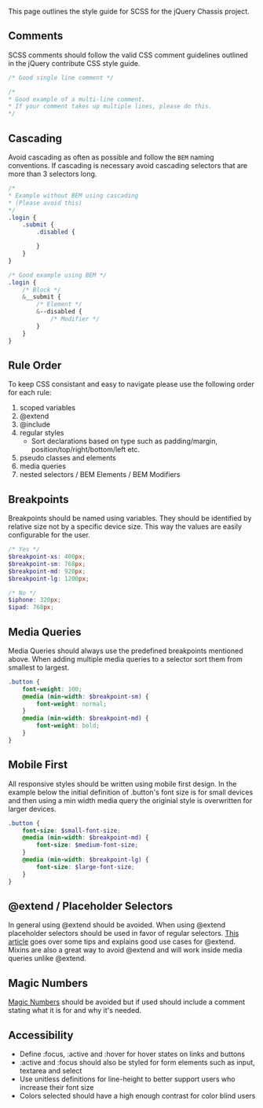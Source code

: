 <script>{
	"title": "Chassis SCSS Style Guide"
}</script>

This page outlines the style guide for SCSS for the jQuery Chassis project.

## Comments

SCSS comments should follow the valid CSS comment guidelines outlined in the jQuery contribute CSS style guide.

```scss
/* Good single line comment */

/*
* Good example of a multi-line comment.
* If your comment takes up multiple lines, please do this.
*/
```

## Cascading

Avoid cascading as often as possible and follow the `BEM` naming conventions. If cascading is necessary avoid cascading selectors that are more than 3 selectors long.

```scss
/* 
* Example without BEM using cascading 
* (Please avoid this)
*/
.login {
	.submit {
		.disabled {

		}
	}
}

/* Good example using BEM */
.login {
	/* Block */
	&__submit {
		/* Element */
		&--disabled {
			/* Modifier */
		}
	}
}
```

## Rule Order

To keep CSS consistant and easy to navigate please use the following order for each rule:

1. scoped variables
2. @extend
3. @include
4. regular styles
	- Sort declarations based on type such as padding/margin, position/top/right/bottom/left etc.
5. pseudo classes and elements
6. media queries
7. nested selectors / BEM Elements / BEM Modifiers

## Breakpoints

Breakpoints should be named using variables. They should be identified by relative size not by a specific device size. This way the values are easily configurable for the user.

```scss
/* Yes */
$breakpoint-xs: 400px;
$breakpoint-sm: 768px;
$breakpoint-md: 920px;
$breakpoint-lg: 1200px;

/* No */
$iphone: 320px;
$ipad: 768px;
```

## Media Queries

Media Queries should always use the predefined breakpoints mentioned above. When adding multiple media queries to a selector sort them from smallest to largest.

```scss
.button {
	font-weight: 100;
	@media (min-width: $breakpoint-sm) {
		font-weight: normal;
	}
	@media (min-width: $breakpoint-md) {
		font-weight: bold;
	}
}
```

## Mobile First

All responsive styles should be written using mobile first design. In the example below the initial definition of .button's font size is for small devices and then using a min width media query the originial style is overwritten for larger devices.

```scss
.button {
	font-size: $small-font-size;
	@media (min-width: $breakpoint-md) {
		font-size: $medium-font-size;
	}
	@media (min-width: $breakpoint-lg) {
		font-size: $large-font-size;
	}
}
```

## @extend / Placeholder Selectors

In general using @extend should be avoided. When using @extend placeholder selectors should be used in favor of regular selectors. [This article](http://www.smashingmagazine.com/2015/05/extending-in-sass-without-mess/) goes over some tips and explains good use cases for @extend. Mixins are also a great way to avoid @extend and will work inside media queries unlike @extend.

## Magic Numbers

[Magic Numbers](https://css-tricks.com/magic-numbers-in-css/) should be avoided but if used should include a comment stating what it is for and why it's needed.

## Accessibility

- Define :focus, :active and :hover for hover states on links and buttons
- :active and :focus should also be styled for form elements such as input, textarea and select
- Use unitless definitions for line-height to better support users who increase their font size
- Colors selected should have a high enough contrast for color blind users
